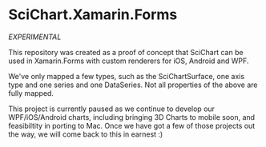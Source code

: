 # SciChart.Xamarin.Forms

*EXPERIMENTAL* 

This repository was created as a proof of concept that SciChart can be used in Xamarin.Forms with custom renderers for iOS, Android and WPF. 

We've only mapped a few types, such as the SciChartSurface, one axis type and one series and one DataSeries. Not all properties of the above are fully mapped. 

This project is currently paused as we continue to develop our WPF/iOS/Android charts, including bringing 3D Charts to mobile soon, and feasibiltity in porting to Mac. Once we have got a few of those projects out the way, we will come back to this in earnest :) 


